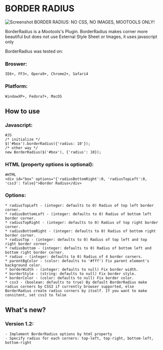 BORDER RADIUS
===========
![Screenshot](http://img198.imageshack.us/img198/3932/borderradius.png)
BORDER RADIUS: NO CSS, NO IMAGES, MOOTOOLS ONLY!

BorderRadius is a Mootools's Plugin. BorderRadius makes corner more beautiful but does not use External Style Sheet or Images, it uses javascript only

BorderRadius was tested on: 
### Broswer: 
    IE6+, FF3+, Opera9+, Chrome2+, Safari4
### Platform: 
    WindowXP+, Fedora7+, MacOS
	


How to use
----------

### Javascript:
    #JS
	/* initialize */
	$('#box').borderRadius({'radius: 10'});
	/* other way */
	new BorderRadius($('#box'), {'radius': 10});
	
### HTML (property options is optional):
    #HTML
    <div id="box" options="{'radiusBottomRight':0, 'radiusTopLeft':0, 'css3': false}">Border Radius</div>
    
### Options:
    * radiusTopLeft - (integer: defaults to 0) Radius of top left border corner.
    * radiusBottomLeft - (integer: defaults to 0) Radius of bottom left border corner.
    * radiusTopRight - (integer: defaults to 0) Radius of top right border corner.
    * radiusBottomRight - (integer: defaults to 0) Radius of bottom right border corner.
    * radiusTop - (integer: defaults to 0) Radius of top left and top right border corner.
    * radiusBottom - (integer: defaults to 0) Radius of bottom left and bottom right border corner.
    * radius - (integer: defaults to 0) Radius of 4 border corners.
    * parentBgColor - (color: defaults to '#fff') Fix parent element's background color.
    * borderWidth - (integer: defaults to null) Fix border width.
    * borderStyle - (string: defaults to null) Fix border style.
    * borderColor - (color: defaults to null) Fix border color.
    * css3 - (boolean: defaults to true) By default BorderRadius make radius corners by CSS3 if currently browser supported, else BorderRadius create radius corners by itself. If you want to make consitent, set css3 to false
    
What's new?
----------
### Version 1.2:
    - Implement BorderRadius options by html property
    - Specify radius for each corners: top-left, top-right, bottom-left, bottom-right

